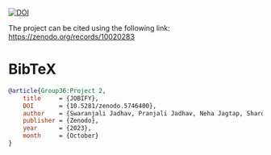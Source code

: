 <a href="https://zenodo.org/records/10020283"><img src="https://zenodo.org/badge/DOI/10.5281/zenodo.5746400.svg" alt="DOI"></a>

The project can be cited using the following link: https://zenodo.org/records/10020283


# BibTeX

```bibtex
@article{Group36:Project 2,
	title 	  = {JOBIFY},
	DOI 	  = {10.5281/zenodo.5746400},
	author    = {Swaranjali Jadhav, Pranjali Jadhav, Neha Jagtap, Shardul Khandekar},
	publisher = {Zenodo},
	year      = {2023},
	month     = {October}
}

